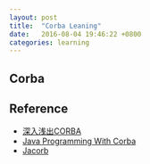 ```yaml
---
layout: post
title:  "Corba Leaning"
date:   2016-08-04 19:46:22 +0800
categories: learning
---
```



## Corba



Reference
-----------
* [深入浅出CORBA](http://coolshell.cn/articles/514.html)
* [Java Programming With Corba](http://booksbw.com/books/computers/vogel-a/2001/files/javaprogrammingwithcorba2001.pdf)
* [Jacorb](http://www.jacorb.org/)
